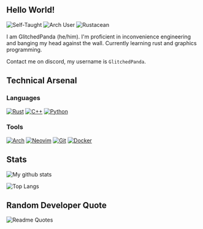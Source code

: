 ## Hello World!

![Self-Taught](https://img.shields.io/badge/Self--Taught_Programmer-3a4e84?logo=c%2B%2B&logoColor=white)
![Arch User](https://img.shields.io/badge/-I%20use%20arch%20btw-3a4e84?logo=arch-linux&logoColor=white)
![Rustacean](https://img.shields.io/badge/Rustacean--in--training-3a4e84?logo=rust&logoColor=white)

I am GlitchedPanda (he/him). I'm proficient in inconvenience engineering and banging my head against the wall. Currently learning rust and graphics programming.

Contact me on discord, my username is `GlitchedPanda`.

## Technical Arsenal

### Languages  
[![Rust](https://img.shields.io/badge/Rust-3a4e84?logo=rust&logoColor=white)](https://www.rust-lang.org/)
[![C++](https://img.shields.io/badge/C++-3a4e84?logo=c%2B%2B&logoColor=white)](https://isocpp.org/)
[![Python](https://img.shields.io/badge/Python-3a4e84?logo=python&logoColor=white)](https://www.python.org/)

### Tools  
[![Arch](https://img.shields.io/badge/Arch_Linux-3a4e84?logo=arch-linux&logoColor=white)](https://archlinux.org/)
[![Neovim](https://img.shields.io/badge/Neovim-3a4e84?logo=neovim&logoColor=white)](https://neovim.io/)
[![Git](https://img.shields.io/badge/Git-3a4e84?logo=git&logoColor=white)](https://git-scm.com/)
[![Docker](https://img.shields.io/badge/Docker-3a4e84?logo=docker&logoColor=white)](https://www.docker.com/)


## Stats
![My github stats](https://github-readme-stats.vercel.app/api?username=glitchedpanda&show_icons=true&theme=shadow_blue)

![Top Langs](https://github-readme-stats.vercel.app/api/top-langs/?username=glitchedpanda&hide_progress=false&theme=shadow_blue)

## Random Developer Quote
![Readme Quotes](https://quotes-github-readme.vercel.app/api?type=horizontal&theme=shadow_blue&border=true)
